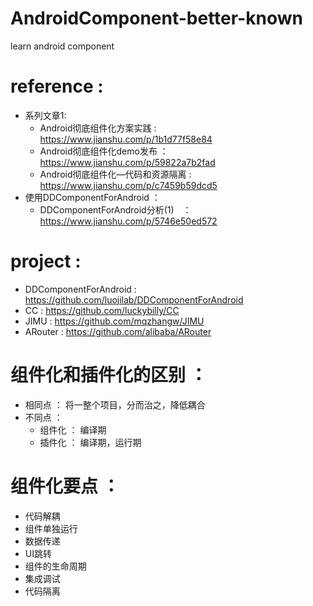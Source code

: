 # AndroidComponent-better-known
learn android component

# reference :
* 系列文章1: 
  * Android彻底组件化方案实践 : https://www.jianshu.com/p/1b1d77f58e84
  * Android彻底组件化demo发布 ： https://www.jianshu.com/p/59822a7b2fad
  * Android彻底组件化—代码和资源隔离 : https://www.jianshu.com/p/c7459b59dcd5
* 使用DDComponentForAndroid ：
  * DDComponentForAndroid分析(1)　：　https://www.jianshu.com/p/5746e50ed572

# project : 
* DDComponentForAndroid : https://github.com/luojilab/DDComponentForAndroid
* CC : https://github.com/luckybilly/CC
* JIMU : https://github.com/mqzhangw/JIMU
* ARouter : https://github.com/alibaba/ARouter


# 组件化和插件化的区别 ： 
* 相同点 ： 将一整个项目，分而治之，降低耦合
* 不同点 ： 
  * 组件化 ： 编译期
  * 插件化 ： 编译期，运行期

# 组件化要点 ： 
* 代码解耦
* 组件单独运行
* 数据传递
* UI跳转
* 组件的生命周期
* 集成调试
* 代码隔离

